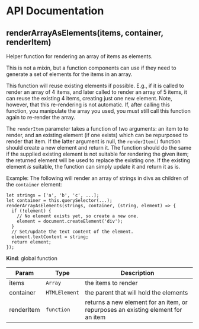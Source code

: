 # API Documentation
<a name="renderArrayAsElements"></a>
## renderArrayAsElements(items, container, renderItem)
Helper function for rendering an array of items as elements.

This is not a mixin, but a function components can use if they need to
generate a set of elements for the items in an array.

This function will reuse existing elements if possible. E.g., if it is called
to render an array of 4 items, and later called to render an array of 5
items, it can reuse the existing 4 items, creating just one new element.
Note, however, that this re-rendering is not automatic. If, after calling
this function, you manipulate the array you used, you must still call this
function again to re-render the array.

The `renderItem` parameter takes a function of two arguments: an item to
to render, and an existing element (if one exists) which can be repurposed to
render that item. If the latter argument is null, the `renderItem()` function
should create a new element and return it. The function should do the same
if the supplied existing element is not suitable for rendering the given
item; the returned element will be used to replace the existing one. If the
existing element *is* suitable, the function can simply update it and return
it as is.

Example: The following will render an array of strings in divs as children
of the `container` element:

    let strings = ['a', 'b', 'c', ...];
    let container = this.querySelector(...);
    renderArrayAsElements(strings, container, (string, element) => {
      if (!element) {
        // No element exists yet, so create a new one.
        element = document.createElement('div');
      }
      // Set/update the text content of the element.
      element.textContent = string;
      return element;
    });

  **Kind**: global function

| Param | Type | Description |
| --- | --- | --- |
| items | <code>Array</code> | the items to render |
| container | <code>HTMLElement</code> | the parent that will hold the elements |
| renderItem | <code>function</code> | returns a new element for an item, or                                repurposes an existing element for an item |

